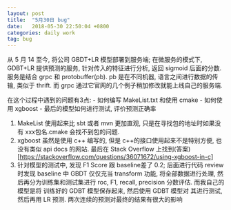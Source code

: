 ```yaml
---
layout: post
title:  "5月30日 bug"
date:   2018-05-30 22:50:04 +0800
categories: daily work
tag: bug
---
```


从 5 月 14 至今, 将公司 GBDT+LR 模型部署到服务端; 在微服务的模式下, GDBT+LR 提供预测的服务, 针对传入的特征进行分析, 返回 sigmoid 后面的分数. 
服务是结合 grpc 和 protobuffer(pb). pb 是在不同机器, 语言之间进行数据的传输, 类似于 thrift. 而 grpc 通过它官网的几个例子稍加修改就能上线自己的服务端.

在这个过程中遇到的问题有3点:
	- 如何编写 MakeList.txt 和使用 cmake
	- 如何使用 xgboost
	- 最后的模型如何进行测试, 评价预测正确率

1. MakeList 使用起来比 sbt 或者 mvn 更加直观, 只是在寻找包的地址时如果没有 xxx包名.cmake 会找不到包的问题.
2. xgboost 虽然是使用 c++ 编写的, 但是 c++的接口使用起来不是特别方便, 也没有类似 api docs 的网站. 最后在 Stack Overflow 上找到(答案)[https://stackoverflow.com/questions/36071672/using-xgboost-in-c]
3. 针对模型的测试中, 发现 F1 Score 跟 baseline差了 0.2; 后面进行代码 review 时发现 baseline 中 GBDT 仅仅充当 transform 功能, 将全部数据进行处理, 然后再分为训练集和测试集进行 roc, F1, recall, precision 分数评估. 而我自己的模型是将 训练好的 GDBT 模型保存起来, 然后使用 GDBT 模型对 其进行测试, 然后再用 LR 预测. 两次连续的预测对最终的结果有很大的影响
